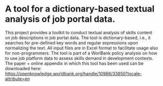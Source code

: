 # A tool for a dictionary-based textual analysis of job portal data.

This project provides a toolkit to conduct textual analysis of skills content on job descriptions in job portal data. The tool is dictionary-based, i.e., it searches for pre-defined key words and regular expressions upon normalizing the text. All input files are in Excel format to facilitate usage also for non-programmers.
The tool is part of a WorlBank policy analysis on how to use job platform data to assess skills demand in development contexts.
The paper + online appendix in which this tool has been used can be downloaded here: https://openknowledge.worldbank.org/handle/10986/33850?locale-attribute=en
